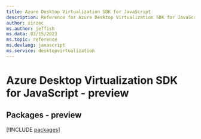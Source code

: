```yaml
---
title: Azure Desktop Virtualization SDK for JavaScript
description: Reference for Azure Desktop Virtualization SDK for JavaScript
author: xirzec
ms.author: jeffish
ms.data: 03/15/2023
ms.topic: reference
ms.devlang: javascript
ms.service: desktopvirtualization
---
```

# Azure Desktop Virtualization SDK for JavaScript - preview
## Packages - preview
[!INCLUDE [packages](desktop-virtualization-index.md)]